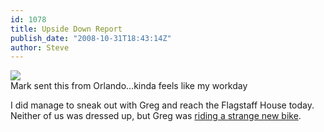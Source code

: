```yaml
---
id: 1078
title: Upside Down Report
publish_date: "2008-10-31T18:43:14Z"
author: Steve
---
```

[![](http://www.flagstafffrenzy.org/wp-content/uploads/2008/10/upsidedown2.jpg)](http://www.flagstafffrenzy.org/wp-content/uploads/2008/10/upsidedown2.jpg)  
Mark sent this from Orlando...kinda feels like my workday

I did manage to sneak out with Greg and reach the Flagstaff House today. Neither of us was dressed up, but Greg was [riding a strange new bike](http://www.flagstafffrenzy.org/wp-content/uploads/2008/10/s640x480.jpg).
